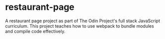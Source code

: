 # restaurant-page
A restaurant page project as part of The Odin Project's full stack JavaScript curriculum. This project teaches how to use webpack to bundle modules and compile code effectively.
